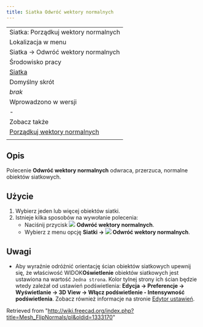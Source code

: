 ```yaml
---
title: Siatka Odwróć wektory normalnych
---
```

|  |
| --- |
| Siatka: Porządkuj wektory normalnych |
| Lokalizacja w menu |
| Siatka → Odwróć wektory normalnych |
| Środowisko pracy |
| [Siatka](/Mesh_Workbench/pl "Mesh Workbench/pl") |
| Domyślny skrót |
| *brak* |
| Wprowadzono w wersji |
| - |
| Zobacz także |
| [Porządkuj wektory normalnych](/Mesh_HarmonizeNormals/pl "Mesh HarmonizeNormals/pl") |
|  |

## Opis

Polecenie **Odwróć wektory normalnych** odwraca, przerzuca, normalne obiektów siatkowych.

## Użycie

1. Wybierz jeden lub więcej obiektów siatki.
2. Istnieje kilka sposobów na wywołanie polecenia:
   * Naciśnij przycisk ![](/images/Mesh_FlipNormals.svg) **Odwróć wektory normalnych**.
   * Wybierz z menu opcję **Siatki → ![](/images/Mesh_FlipNormals.svg) Odwróć wektory normalnych**.

## Uwagi

* Aby wyraźnie odróżnić orientację ścian obiektów siatkowych upewnij się, że właściwość WIDOK**Oświetlenie** obiektów siatkowych jest ustawiona na wartość `Jedna strona`. Kolor tylnej strony ich ścian będzie wtedy zależał od ustawień podświetlenia: **Edycja → Preferencje → Wyświetlanie → 3D View → Włącz podświetlenie - Intensywność podświetlenia**. Zobacz również informacje na stronie [Edytor ustawień](/Preferences_Editor/pl#3D_View "Preferences Editor/pl").

Retrieved from "<http://wiki.freecad.org/index.php?title=Mesh_FlipNormals/pl&oldid=1333170>"